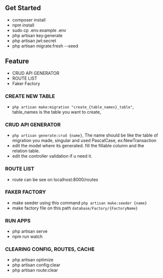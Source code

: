 ## Get Started

-   composer install
-   npm install
-   sudo cp .env.example .env
-   php artisan key:generate
-   php artisan jwt:secret
-   php artisan migrate:fresh --seed

## Feature

-   CRUD API GENERATOR
-   ROUTE LIST
-   Faker Factory
### CREATE NEW TABLE
-   `php artisan make:migration "create_{table_names}_table"`, table_names is the table you want to create, 
### CRUD API GENERATOR
-   `php artisan generate:crud {name}`, The name should be like the table of migration you made, singular and used PascalCase, ex:NewTransaction
-   edit the model where its generated. fill the fillable column and the relation table.
-   edit the controller validation if u need it.
 
### ROUTE LIST

-   route can be see on localhost:8000/routes

### FAKER FACTORY

-   make seeder using this command `php artisan make:seeder {name}`
-   make factory file on this path `database/Factory/{FactoryName}`

### RUN APPS

-   php artisan serve
-   npm run watch

### CLEARING CONFIG, ROUTES, CACHE

-   php artisan optimize
-   php artisan config:clear
-   php artisan route:clear

